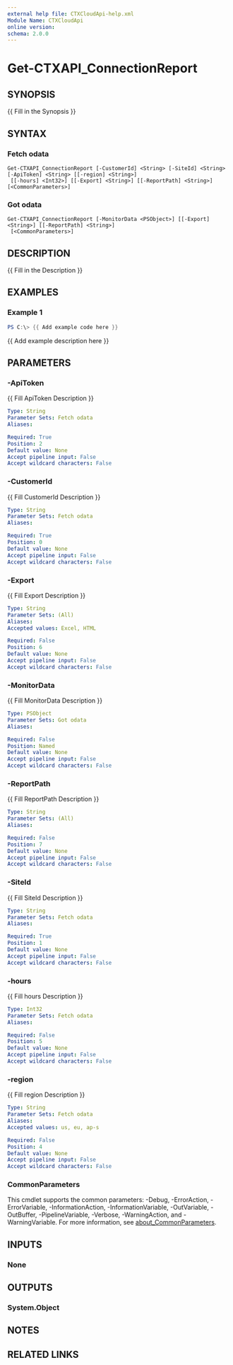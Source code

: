 ```yaml
---
external help file: CTXCloudApi-help.xml
Module Name: CTXCloudApi
online version:
schema: 2.0.0
---
```


# Get-CTXAPI_ConnectionReport

## SYNOPSIS
{{ Fill in the Synopsis }}

## SYNTAX

### Fetch odata
```
Get-CTXAPI_ConnectionReport [-CustomerId] <String> [-SiteId] <String> [-ApiToken] <String> [[-region] <String>]
 [[-hours] <Int32>] [[-Export] <String>] [[-ReportPath] <String>] [<CommonParameters>]
```

### Got odata
```
Get-CTXAPI_ConnectionReport [-MonitorData <PSObject>] [[-Export] <String>] [[-ReportPath] <String>]
 [<CommonParameters>]
```

## DESCRIPTION
{{ Fill in the Description }}

## EXAMPLES

### Example 1
```powershell
PS C:\> {{ Add example code here }}
```

{{ Add example description here }}

## PARAMETERS

### -ApiToken
{{ Fill ApiToken Description }}

```yaml
Type: String
Parameter Sets: Fetch odata
Aliases:

Required: True
Position: 2
Default value: None
Accept pipeline input: False
Accept wildcard characters: False
```

### -CustomerId
{{ Fill CustomerId Description }}

```yaml
Type: String
Parameter Sets: Fetch odata
Aliases:

Required: True
Position: 0
Default value: None
Accept pipeline input: False
Accept wildcard characters: False
```

### -Export
{{ Fill Export Description }}

```yaml
Type: String
Parameter Sets: (All)
Aliases:
Accepted values: Excel, HTML

Required: False
Position: 6
Default value: None
Accept pipeline input: False
Accept wildcard characters: False
```

### -MonitorData
{{ Fill MonitorData Description }}

```yaml
Type: PSObject
Parameter Sets: Got odata
Aliases:

Required: False
Position: Named
Default value: None
Accept pipeline input: False
Accept wildcard characters: False
```

### -ReportPath
{{ Fill ReportPath Description }}

```yaml
Type: String
Parameter Sets: (All)
Aliases:

Required: False
Position: 7
Default value: None
Accept pipeline input: False
Accept wildcard characters: False
```

### -SiteId
{{ Fill SiteId Description }}

```yaml
Type: String
Parameter Sets: Fetch odata
Aliases:

Required: True
Position: 1
Default value: None
Accept pipeline input: False
Accept wildcard characters: False
```

### -hours
{{ Fill hours Description }}

```yaml
Type: Int32
Parameter Sets: Fetch odata
Aliases:

Required: False
Position: 5
Default value: None
Accept pipeline input: False
Accept wildcard characters: False
```

### -region
{{ Fill region Description }}

```yaml
Type: String
Parameter Sets: Fetch odata
Aliases:
Accepted values: us, eu, ap-s

Required: False
Position: 4
Default value: None
Accept pipeline input: False
Accept wildcard characters: False
```

### CommonParameters
This cmdlet supports the common parameters: -Debug, -ErrorAction, -ErrorVariable, -InformationAction, -InformationVariable, -OutVariable, -OutBuffer, -PipelineVariable, -Verbose, -WarningAction, and -WarningVariable. For more information, see [about_CommonParameters](http://go.microsoft.com/fwlink/?LinkID=113216).

## INPUTS

### None

## OUTPUTS

### System.Object
## NOTES

## RELATED LINKS
